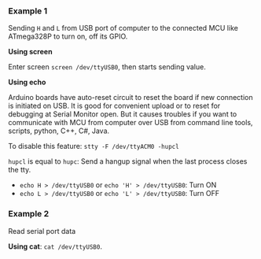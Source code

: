 ### Example 1

Sending ``H`` and ``L`` from USB port of computer to the connected MCU like ATmega328P to turn on, off its GPIO.

**Using screen**

Enter screen ``screen /dev/ttyUSB0``, then starts sending value.

**Using echo**

Arduino boards have auto-reset circuit to reset the board if new connection is initiated on USB. It is good for convenient upload or to reset for debugging at Serial Monitor open. But it causes troubles if you want to communicate with MCU from computer over USB from command line tools, scripts, python, C++, C#, Java.

To disable this feature: ``stty -F /dev/ttyACM0 -hupcl``

``hupcl`` is equal to ``hupc``: Send a hangup signal when the last process closes the tty.

* ``echo H > /dev/ttyUSB0`` or ``echo 'H' > /dev/ttyUSB0``: Turn ON
* ``echo L > /dev/ttyUSB0`` or ``echo 'L' > /dev/ttyUSB0``: Turn OFF

### Example 2

Read serial port data

**Using cat**: ``cat /dev/ttyUSB0``.